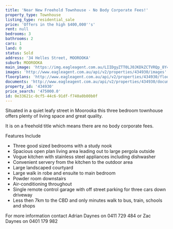 ```yaml
---
title: 'Near New Freehold Townhouse - No Body Corporate Fees!'
property_type: Townhouse
listing_type: residential_sale
price: 'Offers in the high $400,000''s'
rent: null
bedrooms: 3
bathrooms: 2
cars: 1
land: 0
status: Sold
address: '34 Helles Street, MOOROOKA'
suburb: MOOROOKA
main_image: 'https://img.eagleagent.com.au/LIIDgyZTT0LJ0JKDkZCTVRQp_8Y=/1280x854/smart/https://s3-us-west-2.amazonaws.com/eagleagent-orig/images/6819080/105242582-image-M.jpg'
images: 'http://www.eagleagent.com.au/api/v2/properties/434930/images'
floorplans: 'http://www.eagleagent.com.au/api/v2/properties/434930/floorplans'
documents: 'http://www.eagleagent.com.au/api/v2/properties/434930/documents'
property_id: '434930'
price_search: '475000.0'
id: 0e33621c-0cf5-44c6-91df-f740a0b00b0f
---
```

Situated in a quiet leafy street in Moorooka this three bedroom townhouse offers plenty of living space and great quality.

It is on a freehold title which means there are no body corporate fees.

Features Include
*  Three good sized bedrooms with a study nook
*  Spacious open plan living area leading out to large pergola outside
*  Vogue kitchen with stainless steel appliances including dishwasher
*  Convenient servery from the kitchen to the outdoor area
*  Large landscaped courtyard
*  Large walk in robe and ensuite to main bedroom
*  Powder room downstairs
*  Air-conditioning throughout
*  Single remote control garage with off street parking for three cars down driveway
*  Less then 7km to the CBD and only minutes walk to bus, train, schools and shops

For more information contact Adrian Daynes on 0411 729 484 or Zac Daynes on 0401 179 982